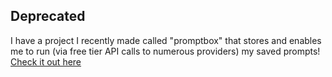 ## Deprecated 

I have a project I recently made called "promptbox" that stores and enables me to run (via free tier API calls to numerous providers) my saved prompts! [Check it out here](https://github.com/Thomashighbaugh/promptbox)
